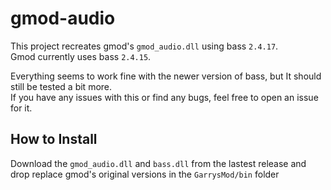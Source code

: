 # gmod-audio

This project recreates gmod's `gmod_audio.dll` using bass `2.4.17`.  
Gmod currently uses bass `2.4.15`.  

Everything seems to work fine with the newer version of bass, but It should still be tested a bit more.  
If you have any issues with this or find any bugs, feel free to open an issue for it.  

## How to Install
Download the `gmod_audio.dll` and `bass.dll` from the lastest release and drop replace gmod's original versions in the `GarrysMod/bin` folder